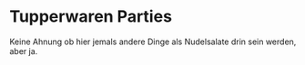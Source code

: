 # Tupperwaren Parties
Keine Ahnung ob hier jemals andere Dinge als Nudelsalate drin sein werden, aber ja.
